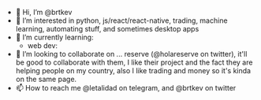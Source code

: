 - 👋 Hi, I’m @brtkev
- 👀 I’m interested in python, js/react/react-native, trading, machine learning, automating stuff, and sometimes desktop apps
- 🌱 I’m currently learning:
  - web dev: 
- 💞️ I’m looking to collaborate on ... reserve (@holareserve on twitter), it'll be good to collaborate with them,  I like their project and the fact they are helping people on my country, also I like trading and money so it's kinda on the same page.
- 📫 How to reach me @letalidad on telegram, and @brtkev on twitter

<!---
brtkev/brtkev is a ✨ special ✨ repository because its `README.md` (this file) appears on your GitHub profile.
You can click the Preview link to take a look at your changes.
--->

